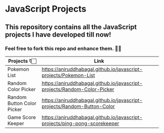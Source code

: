 # JavaScript Projects
## This repository contains all the JavaScript projects I have developed till now!

### Feel free to fork this repo and enhance them. ✌🏻 

| Projects 👇🏻 | Link |
| ------------- | ------------- |
| Pokemon List  | <a href="https://aniruddhabagal.github.io/javascript-projects/Pokemon-List"> https://aniruddhabagal.github.io/javascript-projects/Pokemon-List </a> |
| Random Color Picker | <a href="https://aniruddhabagal.github.io/javascript-projects/Random-Color-Picker"> https://aniruddhabagal.github.io/javascript-projects/Random-Color-Picker </a> |
| Random Button Color Picker | <a href="https://aniruddhabagal.github.io/javascript-projects/random-button-color"> https://aniruddhabagal.github.io/javascript-projects/Random-Button-Color </a> |
| Game Score Keeper | <a href="https://aniruddhabagal.github.io/javascript-projects/ping-pong-scorekeeper"> https://aniruddhabagal.github.io/javascript-projects/ping-pong-scorekeeper </a> |
